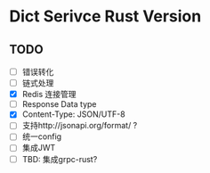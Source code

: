 # Dict Serivce Rust Version

## TODO

* [ ] 错误转化
* [ ] 链式处理
* [x] Redis 连接管理
* [ ] Response Data type
* [x] Content-Type: JSON/UTF-8
* [ ] 支持http://jsonapi.org/format/ ?
* [ ] 统一config
* [ ] 集成JWT
* [ ] TBD: 集成grpc-rust?
